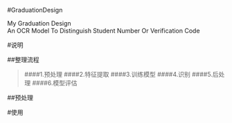 #GraduationDesign


My Graduation Design  
An OCR Model To Distinguish Student Number Or Verification Code

#说明

##整理流程

>####1.预处理
>####2.特征提取
>####3.训练模型
>####4.识别
>####5.后处理
>####6.模型评估


##预处理


#使用
